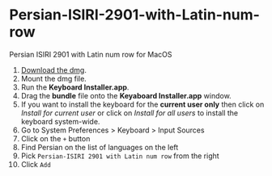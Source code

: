 # Persian-ISIRI-2901-with-Latin-num-row
Persian ISIRI 2901 with Latin num row for MacOS

1. [Download the dmg](https://github.com/fsalehpour/Persian-ISIRI-2901-with-Latin-num-row/raw/master/Persian-ISIRI%202901%20with%20Latin%20num%20row.dmg).
2. Mount the dmg file.
3. Run the **Keyboard Installer.app**.
4. Drag the **bundle** file onto the **Keyaboard Installer.app** window.
5. If you want to install the keyboard for the **current user only** then click on _Install for current user_ or click on _Install for all users_ to install the keyboard system-wide.
6. Go to System Preferences > Keyboard > Input Sources
7. Click on the `+` button
8. Find Persian on the list of languages on the left
9. Pick `Persian-ISIRI 2901 with Latin num row` from the right
10. Click `Add`
